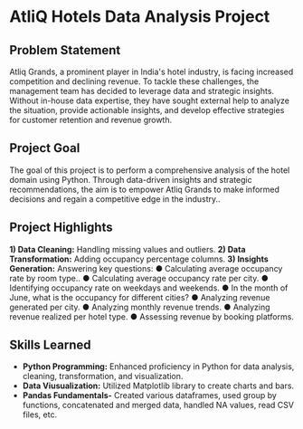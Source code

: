 # AtliQ Hotels Data Analysis Project

## Problem Statement

Atliq Grands, a prominent player in India's hotel industry, is facing increased competition and declining revenue. To tackle these challenges, the management team has decided to leverage data and strategic insights. Without in-house data expertise, they have sought external help to analyze the situation, provide actionable insights, and develop effective strategies for customer retention and revenue growth.

## Project Goal

The goal of this project is to perform a comprehensive analysis of the hotel domain using Python. Through data-driven insights and strategic recommendations, the aim is to empower Atliq Grands to make informed decisions and regain a competitive edge in the industry..

## Project Highlights

**1) Data Cleaning:** Handling missing values and outliers.
**2) Data Transformation:** Adding occupancy percentage columns.
**3) Insights Generation:** Answering key questions:
    ● Calculating average occupancy rate by room type..
    ● Calculating average occupancy rate per city.
    ● Identifying occupancy rate on weekdays and weekends.
    ● In the month of June, what is the occupancy for different cities?
    ● Analyzing revenue generated per city.
    ● Analyzing monthly revenue trends.
    ● Analyzing revenue realized per hotel type.
    ● Assessing revenue by booking platforms.

## Skills Learned

- **Python Programming:** Enhanced proficiency in Python for data analysis, cleaning, transformation, and visualization.
- **Data Viusualization:** Utilized Matplotlib library to create charts and bars.
- **Pandas Fundamentals-** Created various dataframes, used group by functions, concatenated and merged data, handled NA values, read CSV files, etc.
